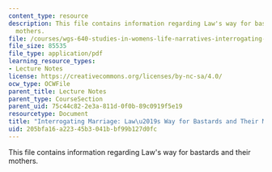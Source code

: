 ```yaml
---
content_type: resource
description: This file contains information regarding Law's way for bastards and their
  mothers.
file: /courses/wgs-640-studies-in-womens-life-narratives-interrogating-marriage-case-studies-in-american-law-and-culture-fall-2007/205bfa16a22345b3041bbf99b127d0fc_MITWGS_640F07_5_2.pdf
file_size: 85535
file_type: application/pdf
learning_resource_types:
- Lecture Notes
license: https://creativecommons.org/licenses/by-nc-sa/4.0/
ocw_type: OCWFile
parent_title: Lecture Notes
parent_type: CourseSection
parent_uid: 75c44c82-2e3a-811d-0f0b-89c0919f5e19
resourcetype: Document
title: "Interrogating Marriage: Law\u2019s Way for Bastards and Their Mothers"
uid: 205bfa16-a223-45b3-041b-bf99b127d0fc
---
```

This file contains information regarding Law's way for bastards and their mothers.